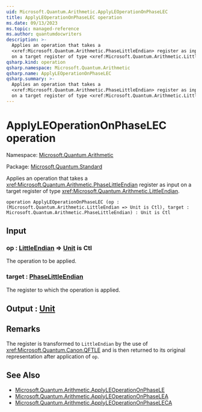 ```yaml
---
uid: Microsoft.Quantum.Arithmetic.ApplyLEOperationOnPhaseLEC
title: ApplyLEOperationOnPhaseLEC operation
ms.date: 09/13/2023
ms.topic: managed-reference
ms.author: quantumdocwriters
description: >-
  Applies an operation that takes a
  <xref:Microsoft.Quantum.Arithmetic.PhaseLittleEndian> register as input
  on a target register of type <xref:Microsoft.Quantum.Arithmetic.LittleEndian>.
qsharp.kind: operation
qsharp.namespace: Microsoft.Quantum.Arithmetic
qsharp.name: ApplyLEOperationOnPhaseLEC
qsharp.summary: >-
  Applies an operation that takes a
  <xref:Microsoft.Quantum.Arithmetic.PhaseLittleEndian> register as input
  on a target register of type <xref:Microsoft.Quantum.Arithmetic.LittleEndian>.
---
```


# ApplyLEOperationOnPhaseLEC operation

Namespace: [Microsoft.Quantum.Arithmetic](xref:Microsoft.Quantum.Arithmetic)

Package: [Microsoft.Quantum.Standard](https://nuget.org/packages/Microsoft.Quantum.Standard)


Applies an operation that takes a<xref:Microsoft.Quantum.Arithmetic.PhaseLittleEndian> register as inputon a target register of type <xref:Microsoft.Quantum.Arithmetic.LittleEndian>.

```qsharp
operation ApplyLEOperationOnPhaseLEC (op : (Microsoft.Quantum.Arithmetic.LittleEndian => Unit is Ctl), target : Microsoft.Quantum.Arithmetic.PhaseLittleEndian) : Unit is Ctl
```


## Input

### op : [LittleEndian](xref:Microsoft.Quantum.Arithmetic.LittleEndian) => [Unit](xref:microsoft.quantum.qsharp.valueliterals#unit-literal)  is Ctl

The operation to be applied.


### target : [PhaseLittleEndian](xref:Microsoft.Quantum.Arithmetic.PhaseLittleEndian)

The register to which the operation is applied.



## Output : [Unit](xref:microsoft.quantum.qsharp.valueliterals#unit-literal)



## Remarks

The register is transformed to `LittleEndian` by the use of<xref:Microsoft.Quantum.Canon.QFTLE> and is then returned toits original representation after application of `op`.

## See Also

- [Microsoft.Quantum.Arithmetic.ApplyLEOperationOnPhaseLE](xref:Microsoft.Quantum.Arithmetic.ApplyLEOperationOnPhaseLE)
- [Microsoft.Quantum.Arithmetic.ApplyLEOperationOnPhaseLEA](xref:Microsoft.Quantum.Arithmetic.ApplyLEOperationOnPhaseLEA)
- [Microsoft.Quantum.Arithmetic.ApplyLEOperationOnPhaseLECA](xref:Microsoft.Quantum.Arithmetic.ApplyLEOperationOnPhaseLECA)